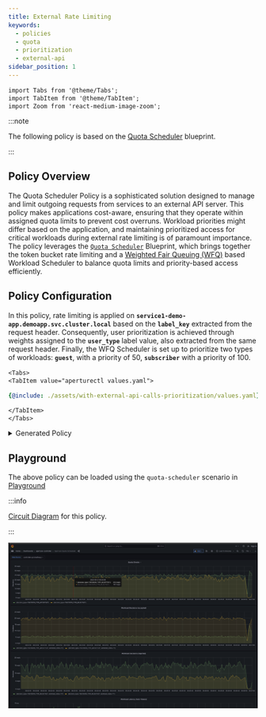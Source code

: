 ```yaml
---
title: External Rate Limiting
keywords:
  - policies
  - quota
  - prioritization
  - external-api
sidebar_position: 1
---
```


```mdx-code-block
import Tabs from '@theme/Tabs';
import TabItem from '@theme/TabItem';
import Zoom from 'react-medium-image-zoom';
```

:::note

The following policy is based on the
[Quota Scheduler](/reference/policies/bundled-blueprints/policies/quota-scheduler.md#policy-quota-scheduler)
blueprint.

:::

## Policy Overview

The Quota Scheduler Policy is a sophisticated solution designed to manage and
limit outgoing requests from services to an external API server. This policy
makes applications cost-aware, ensuring that they operate within assigned quota
limits to prevent cost overruns. Workload priorities might differ based on the
application, and maintaining prioritized access for critical workloads during
external rate limiting is of paramount importance. The policy leverages the
[`Quota Scheduler`](/reference/policies/bundled-blueprints/policies/quota-scheduler.md)
Blueprint, which brings together the token bucket rate limiting and a
[Weighted Fair Queuing (WFQ)](/concepts/scheduler.md#scheduler) based Workload
Scheduler to balance quota limits and priority-based access efficiently.

## Policy Configuration

In this policy, rate limiting is applied on
**`service1-demo-app.demoapp.svc.cluster.local`** based on the **`label_key`**
extracted from the request header. Consequently, user prioritization is achieved
through weights assigned to the **`user_type`** label value, also extracted from
the same request header. Finally, the WFQ Scheduler is set up to prioritize two
types of workloads: **`guest`**, with a priority of 50, **`subscriber`** with a
priority of 100.

```mdx-code-block
<Tabs>
<TabItem value="aperturectl values.yaml">
```

```yaml
{@include: ./assets/with-external-api-calls-prioritization/values.yaml}
```

```mdx-code-block
</TabItem>
</Tabs>

```

<details><summary>Generated Policy</summary>
<p>

```yaml
{@include: ./assets/with-external-api-calls-prioritization/policy.yaml}
```

</p>
</details>

## Playground

The above policy can be loaded using the `quota-scheduler` scenario in
[Playground](https://github.com/fluxninja/aperture/blob/main/playground/README.md)

:::info

[Circuit Diagram](./assets/with-external-api-calls-prioritization/graph.mmd.svg)
for this policy.

:::

<Zoom>

![External Rate Limiting With Prioritization ](./assets/with-external-api-calls-prioritization/dashboard.png)

</Zoom>
